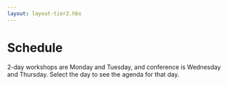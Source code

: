 ```yaml
---
layout: layout-tier2.hbs
---
```


<div class="container section schedule">
   <h1 class="text-center">Schedule</h1>
    </div>
</div>
<div class="container">
    <div class="col-lg-6 col-lg-offset-3">
        <p class="text-center">2-day workshops are Monday and Tuesday, and conference is Wednesday and Thursday. Select the day to see the agenda for that day. </p>     </div>
    <div class="col-lg-12">
        <script type="text/javascript" src="https://sessionize.com/api/v2/adpvn9dh/view/GridSmart"></script>
    </div>
</div>
